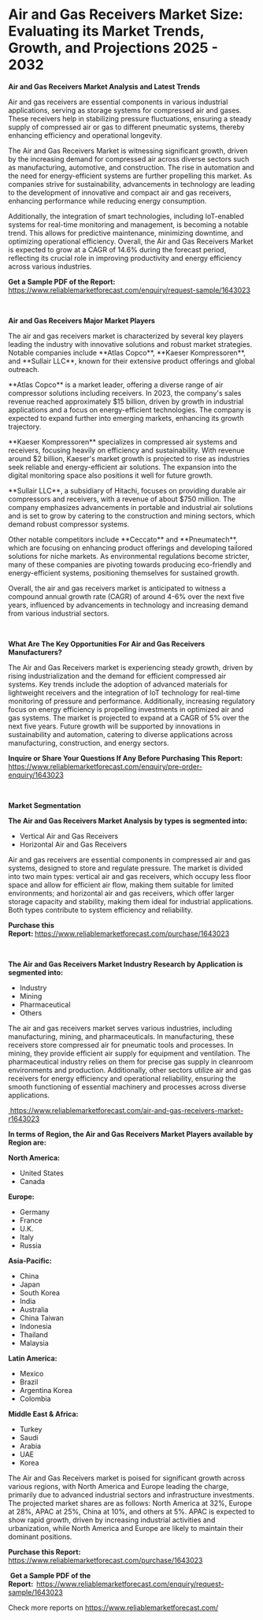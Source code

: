 <p><h1>Air and Gas Receivers Market Size: Evaluating its Market Trends, Growth, and Projections 2025 - 2032</h1></p><p><strong>Air and Gas Receivers Market Analysis and Latest Trends</strong></p>
<p><p>Air and gas receivers are essential components in various industrial applications, serving as storage systems for compressed air and gases. These receivers help in stabilizing pressure fluctuations, ensuring a steady supply of compressed air or gas to different pneumatic systems, thereby enhancing efficiency and operational longevity. </p><p>The Air and Gas Receivers Market is witnessing significant growth, driven by the increasing demand for compressed air across diverse sectors such as manufacturing, automotive, and construction. The rise in automation and the need for energy-efficient systems are further propelling this market. As companies strive for sustainability, advancements in technology are leading to the development of innovative and compact air and gas receivers, enhancing performance while reducing energy consumption.</p><p>Additionally, the integration of smart technologies, including IoT-enabled systems for real-time monitoring and management, is becoming a notable trend. This allows for predictive maintenance, minimizing downtime, and optimizing operational efficiency. Overall, the Air and Gas Receivers Market is expected to grow at a CAGR of 14.6% during the forecast period, reflecting its crucial role in improving productivity and energy efficiency across various industries.</p></p>
<p><strong>Get a Sample PDF of the Report:&nbsp;</strong> <a href="https://www.reliablemarketforecast.com/enquiry/request-sample/1643023?utm_campaign=3310&utm_medium=2&utm_source=Github&utm_content=ia&utm_term=28032025&utm_id=air-and-gas-receivers">https://www.reliablemarketforecast.com/enquiry/request-sample/1643023</a></p>
<p>&nbsp;</p>
<p><strong>Air and Gas Receivers Major Market Players</strong></p>
<p><p>The air and gas receivers market is characterized by several key players leading the industry with innovative solutions and robust market strategies. Notable companies include **Atlas Copco**, **Kaeser Kompressoren**, and **Sullair LLC**, known for their extensive product offerings and global outreach.</p><p>**Atlas Copco** is a market leader, offering a diverse range of air compressor solutions including receivers. In 2023, the company's sales revenue reached approximately $15 billion, driven by growth in industrial applications and a focus on energy-efficient technologies. The company is expected to expand further into emerging markets, enhancing its growth trajectory.</p><p>**Kaeser Kompressoren** specializes in compressed air systems and receivers, focusing heavily on efficiency and sustainability. With revenue around $2 billion, Kaeser's market growth is projected to rise as industries seek reliable and energy-efficient air solutions. The expansion into the digital monitoring space also positions it well for future growth.</p><p>**Sullair LLC**, a subsidiary of Hitachi, focuses on providing durable air compressors and receivers, with a revenue of about $750 million. The company emphasizes advancements in portable and industrial air solutions and is set to grow by catering to the construction and mining sectors, which demand robust compressor systems.</p><p>Other notable competitors include **Ceccato** and **Pneumatech**, which are focusing on enhancing product offerings and developing tailored solutions for niche markets. As environmental regulations become stricter, many of these companies are pivoting towards producing eco-friendly and energy-efficient systems, positioning themselves for sustained growth.</p><p>Overall, the air and gas receivers market is anticipated to witness a compound annual growth rate (CAGR) of around 4-6% over the next five years, influenced by advancements in technology and increasing demand from various industrial sectors.</p></p>
<p>&nbsp;</p>
<p><strong>What Are The Key Opportunities For Air and Gas Receivers Manufacturers?</strong></p>
<p><p>The Air and Gas Receivers market is experiencing steady growth, driven by rising industrialization and the demand for efficient compressed air systems. Key trends include the adoption of advanced materials for lightweight receivers and the integration of IoT technology for real-time monitoring of pressure and performance. Additionally, increasing regulatory focus on energy efficiency is propelling investments in optimized air and gas systems. The market is projected to expand at a CAGR of 5% over the next five years. Future growth will be supported by innovations in sustainability and automation, catering to diverse applications across manufacturing, construction, and energy sectors.</p></p>
<p><strong>Inquire or Share Your Questions If Any Before Purchasing This Report:</strong> <a href="https://www.reliablemarketforecast.com/enquiry/pre-order-enquiry/1643023?utm_campaign=3310&utm_medium=2&utm_source=Github&utm_content=ia&utm_term=28032025&utm_id=air-and-gas-receivers">https://www.reliablemarketforecast.com/enquiry/pre-order-enquiry/1643023</a></p>
<p>&nbsp;</p>
<p><strong>Market Segmentation</strong></p>
<p><strong>The Air and Gas Receivers Market Analysis by types is segmented into:</strong></p>
<p><ul><li>Vertical Air and Gas Receivers</li><li>Horizontal Air and Gas Receivers</li></ul></p>
<p><p>Air and gas receivers are essential components in compressed air and gas systems, designed to store and regulate pressure. The market is divided into two main types: vertical air and gas receivers, which occupy less floor space and allow for efficient air flow, making them suitable for limited environments; and horizontal air and gas receivers, which offer larger storage capacity and stability, making them ideal for industrial applications. Both types contribute to system efficiency and reliability.</p></p>
<p><strong>Purchase this Report:&nbsp;</strong><a href="https://www.reliablemarketforecast.com/purchase/1643023?utm_campaign=3310&utm_medium=2&utm_source=Github&utm_content=ia&utm_term=28032025&utm_id=air-and-gas-receivers">https://www.reliablemarketforecast.com/purchase/1643023</a></p>
<p>&nbsp;</p>
<p><strong>The Air and Gas Receivers Market Industry Research by Application is segmented into:</strong></p>
<p><ul><li>Industry</li><li>Mining</li><li>Pharmaceutical</li><li>Others</li></ul></p>
<p><p>The air and gas receivers market serves various industries, including manufacturing, mining, and pharmaceuticals. In manufacturing, these receivers store compressed air for pneumatic tools and processes. In mining, they provide efficient air supply for equipment and ventilation. The pharmaceutical industry relies on them for precise gas supply in cleanroom environments and production. Additionally, other sectors utilize air and gas receivers for energy efficiency and operational reliability, ensuring the smooth functioning of essential machinery and processes across diverse applications.</p></p>
<p><a href="https://www.reliablemarketforecast.com/air-and-gas-receivers-market-r1643023?utm_campaign=3310&utm_medium=2&utm_source=Github&utm_content=ia&utm_term=28032025&utm_id=air-and-gas-receivers">&nbsp;https://www.reliablemarketforecast.com/air-and-gas-receivers-market-r1643023</a></p>
<p><strong>In terms of Region, the Air and Gas Receivers Market Players available by Region are:</strong></p>
<p>
    <p> <strong> North America: </strong>
        <ul>
            <li>United States</li>
            <li>Canada</li>
        </ul>
        </p> 
    <p> <strong> Europe: </strong>
        <ul>
            <li>Germany</li>
            <li>France</li>
            <li>U.K.</li>
            <li>Italy</li>
            <li>Russia</li>
        </ul>
        </p> 
    <p> <strong> Asia-Pacific: </strong>
        <ul>
            <li>China</li>
            <li>Japan</li>
            <li>South Korea</li>
            <li>India</li>
            <li>Australia</li>
            <li>China Taiwan</li>
            <li>Indonesia</li>
            <li>Thailand</li>
            <li>Malaysia</li>
        </ul>
        </p> 
    <p> <strong> Latin America: </strong>
        <ul>
            <li>Mexico</li>
            <li>Brazil</li>
            <li>Argentina Korea</li>
            <li>Colombia</li>
        </ul>
        </p> 
    <p> <strong> Middle East & Africa: </strong>
        <ul>
            <li>Turkey</li>
            <li>Saudi</li>
            <li>Arabia</li>
            <li>UAE</li>
            <li>Korea</li>
        </ul>
    </p>
    </p>
<p><p>The Air and Gas Receivers market is poised for significant growth across various regions, with North America and Europe leading the charge, primarily due to advanced industrial sectors and infrastructure investments. The projected market shares are as follows: North America at 32%, Europe at 28%, APAC at 25%, China at 10%, and others at 5%. APAC is expected to show rapid growth, driven by increasing industrial activities and urbanization, while North America and Europe are likely to maintain their dominant positions.</p></p>
<p><strong>Purchase this Report: </strong><a href="https://www.reliablemarketforecast.com/purchase/1643023?utm_campaign=3310&utm_medium=2&utm_source=Github&utm_content=ia&utm_term=28032025&utm_id=air-and-gas-receivers">https://www.reliablemarketforecast.com/purchase/1643023</a></p>
<p>&nbsp;<strong>Get a Sample PDF of the Report:&nbsp;&nbsp;</strong><a href="https://www.reliablemarketforecast.com/enquiry/request-sample/1643023?utm_campaign=3310&utm_medium=2&utm_source=Github&utm_content=ia&utm_term=28032025&utm_id=air-and-gas-receivers">https://www.reliablemarketforecast.com/enquiry/request-sample/1643023</a></p>
<p><strong></strong></p>
<p>Check more reports on <a href="https://www.reliablemarketforecast.com/?utm_campaign=3310&utm_medium=2&utm_source=Github&utm_content=ia&utm_term=28032025&utm_id=air-and-gas-receivers">https://www.reliablemarketforecast.com/</a></p>